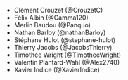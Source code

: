 - Clément Crouzet (@CrouzetC)
- Félix Albin (@Gamma120)
- Merlin Baudou (@Panquo)
- Nathan Barloy (@nathanBarloy)
- Stéphane Hulot (@stephane-hulot)
- Thierry Jacobs (@JacobsThierry)
- Timothée Wright (@TimotheeWright)
- Valentin Plantard-Wahl (@Alex2740)
- Xavier Indice (@XavierIndice)
